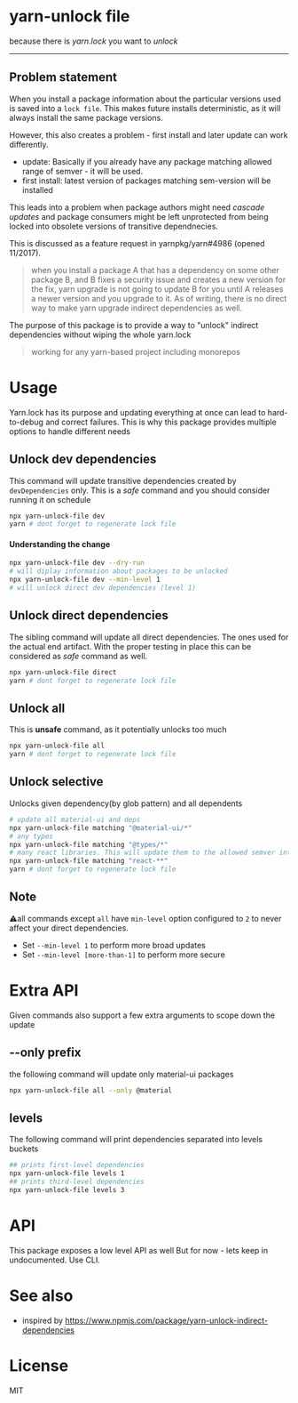 # yarn-unlock file

because there is _yarn.lock_ you want to _unlock_

---

## Problem statement

When you install a package information about the particular versions used is saved into a `lock file`.
This makes future installs deterministic, as it will always install the same package versions.

However, this also creates a problem - first install and later update can work differently.

- update: Basically if you already have any package matching allowed range of semver - it will be used.
- first install: latest version of packages matching sem-version will be installed

This leads into a problem when package authors might need _cascade updates_ and package consumers might be left
unprotected from being locked into obsolete versions of transitive dependnecies.

This is discussed as a feature request in yarnpkg/yarn#4986 (opened 11/2017).

> when you install a package A that has a dependency on some other package B,
> and B fixes a security issue and creates a new version for the fix,
> yarn upgrade is not going to update B for you
> until A releases a newer version and you upgrade to it.
> As of writing, there is no direct way to make yarn upgrade indirect dependencies as well.

The purpose of this package is to provide a way to "unlock" indirect dependencies without wiping the whole yarn.lock

> working for any yarn-based project including monorepos

# Usage

Yarn.lock has its purpose and updating everything at once can lead to hard-to-debug and correct failures.
This is why this package provides multiple options to handle different needs

## Unlock dev dependencies

This command will update transitive dependencies created by `devDependencies` only.
This is a _safe_ command and you should consider running it on schedule

```bash
npx yarn-unlock-file dev
yarn # dont forget to regenerate lock file
```

#### Understanding the change

```bash
npx yarn-unlock-file dev --dry-run
# will diplay information about packages to be unlocked
npx yarn-unlock-file dev --min-level 1
# will unlock direct dev dependencies (level 1)
```

## Unlock direct dependencies

The sibling command will update all direct dependencies. The ones used for the actual end artifact.
With the proper testing in place this can be considered as _safe_ command as well.

```bash
npx yarn-unlock-file direct
yarn # dont forget to regenerate lock file
```

## Unlock all

This is **unsafe** command, as it potentially unlocks too much

```bash
npx yarn-unlock-file all
yarn # dont forget to regenerate lock file
```

## Unlock selective

Unlocks given dependency(by glob pattern) and all dependents

```bash
# update all material-ui and deps
npx yarn-unlock-file matching "@material-ui/*"
# any types
npx yarn-unlock-file matching "@types/*"
# many react libraries. This will update them to the allowed semver interval
npx yarn-unlock-file matching "react-**"
yarn # dont forget to regenerate lock file
```

## Note

⚠️all commands except `all` have `min-level` option configured to `2` to never affect your direct dependencies.

- Set `--min-level 1` to perform more broad updates
- Set `--min-level [more-than-1]` to perform more secure

# Extra API

Given commands also support a few extra arguments to scope down the update

## --only prefix

the following command will update only material-ui packages

```bash
npx yarn-unlock-file all --only @material
```

## levels

The following command will print dependencies separated into levels buckets

```bash
## prints first-level dependencies
npx yarn-unlock-file levels 1
## prints third-level dependencies
npx yarn-unlock-file levels 3
```

# API

This package exposes a low level API as well
But for now - lets keep in undocumented. Use CLI.

# See also

- inspired by https://www.npmjs.com/package/yarn-unlock-indirect-dependencies

# License

MIT
